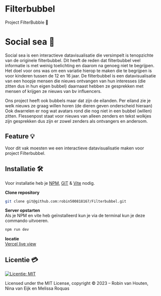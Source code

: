 # Filterbubbel
Project FilterBubble 🫧

# Social sea 🌊
Social sea is een interactieve datavisualisatie die versimpelt is tenopzichte van de originele filterbubbel. Dit heeft de reden dat filterbubbel veel informatie is met weinig toelichting en daarom na genoeg niet te begrijpen. Het doel voor ons was om een variatie hierop te maken die te begrijpen is voor kinderen tussen de 12 en 16 jaar. De filterbubbel is een datavisualisatie van een hoopje mensen die nieuws ontvangen van hun interesses (die zitten dus in hun eigen bubbel) daarnaast hebben ze gesprekken met mensen of krijgen ze nieuws van bv influencers. 

Ons project heeft ook bubbels maar dat zijn de eilanden. Per eiland zie je welk nieuws ze graag willen horen (de dieren geven onderscheid hieraan) Ook dwarrelen er nog wat avatars rond die nog niet in een bubbel (willen) zitten. Flessenpost staat voor nieuws van alleen zenders en tekst wolkjes zijn gesprekken dus zijn er zowel zenders als ontvangers en andersom. 

## Feature 💡
Voor dit vak moesten we een interactieve datavisualisatie maken voor project Filterbubbel. 

## Installatie 🛠
Voor installatie heb je [NPM](https://github.com/nvm-sh/nvm), [GIT](https://github.com/git-guides/install-git) & [Vite](https://vitejs.dev/guide/) nodig.   

**Clone repository** 
```bash
git clone git@github.com:robin500818167/Filterbubbel.git
```
**Server opstarten**    
Als je NPM en vite heb geïnstalleerd kun je via de terminal kun je deze commando uitvoeren.
```bash
npm run dev
```
**locatie**    
[Vercel live view](https://filterbubbel.vercel.app/)
## Licentie 💳
[![Licentie: MIT](https://img.shields.io/badge/License-MIT-yellow.svg)](https://opensource.org/licenses/MIT)

Licensed under the MIT License, copyright © 2023 – Robin van Houten, Nina van Eijk en Melissa Roquas
